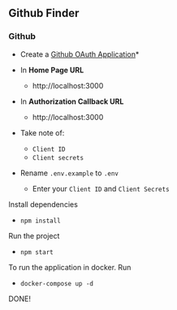 ## Github Finder

### Github

* Create a [Github OAuth Application](https://github.com/settings/developers)*
* In **Home Page URL**
    * http://localhost:3000
* In **Authorization Callback URL**
    * http://localhost:3000

* Take note of:
    * `Client ID`
    * `Client secrets`

* Rename `.env.example` to `.env`
    * Enter your `Client ID` and `Client Secrets`

Install dependencies
* `npm install`

Run the project
* `npm start`

To run the application in docker. Run
* `docker-compose up -d`

DONE!
